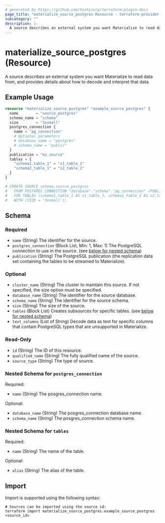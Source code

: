 ```yaml
---
# generated by https://github.com/hashicorp/terraform-plugin-docs
page_title: "materialize_source_postgres Resource - terraform-provider-materialize"
subcategory: ""
description: |-
  A source describes an external system you want Materialize to read data from, and provides details about how to decode and interpret that data.
---
```


# materialize_source_postgres (Resource)

A source describes an external system you want Materialize to read data from, and provides details about how to decode and interpret that data.

## Example Usage

```terraform
resource "materialize_source_postgres" "example_source_postgres" {
  name        = "source_postgres"
  schema_name = "schema"
  size        = "3xsmall"
  postgres_connection {
    name = "pg_connection"
    # Optional parameters
    # database_name = "postgres"
    # schema_name = "public"
  }
  publication = "mz_source"
  tables = {
    "schema1.table_1" = "s1_table_1"
    "schema2_table_1" = "s2_table_1"
  }
}

# CREATE SOURCE schema.source_postgres
#   FROM POSTGRES CONNECTION "database"."schema"."pg_connection" (PUBLICATION 'mz_source')
#   FOR TABLES (schema1.table_1 AS s1_table_1, schema2_table_1 AS s2_table_1)
#   WITH (SIZE = '3xsmall');
```

<!-- schema generated by tfplugindocs -->
## Schema

### Required

- `name` (String) The identifier for the source.
- `postgres_connection` (Block List, Min: 1, Max: 1) The PostgreSQL connection to use in the source. (see [below for nested schema](#nestedblock--postgres_connection))
- `publication` (String) The PostgreSQL publication (the replication data set containing the tables to be streamed to Materialize).

### Optional

- `cluster_name` (String) The cluster to maintain this source. If not specified, the size option must be specified.
- `database_name` (String) The identifier for the source database.
- `schema_name` (String) The identifier for the source schema.
- `size` (String) The size of the source.
- `tables` (Block List) Creates subsources for specific tables. (see [below for nested schema](#nestedblock--tables))
- `text_columns` (List of String) Decode data as text for specific columns that contain PostgreSQL types that are unsupported in Materialize.

### Read-Only

- `id` (String) The ID of this resource.
- `qualified_name` (String) The fully qualified name of the source.
- `source_type` (String) The type of source.

<a id="nestedblock--postgres_connection"></a>
### Nested Schema for `postgres_connection`

Required:

- `name` (String) The posgres_connection name.

Optional:

- `database_name` (String) The posgres_connection database name.
- `schema_name` (String) The posgres_connection schema name.


<a id="nestedblock--tables"></a>
### Nested Schema for `tables`

Required:

- `name` (String) The name of the table.

Optional:

- `alias` (String) The alias of the table.

## Import

Import is supported using the following syntax:

```shell
# Sources can be imported using the source id:
terraform import materialize_source_postgres.example_source_postgres <source_id>
```
